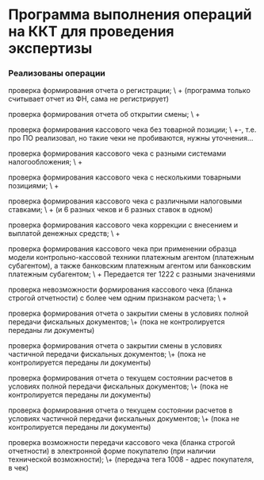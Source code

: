 # Программа выполнения операций на ККТ для проведения экспертизы

### Реализованы операции

проверка формирования отчета о регистрации; \\ + (программа только считывает отчет из ФН, 
сама не регистрирует)

проверка формирования отчета об открытии смены; \\ +

проверка формирования кассового чека без товарной позиции; \\ +\-, т.е. про ПО реализовал, 
но такие чеки не пробиваются, нужны уточнения…

проверка формирования кассового чека с разными системами налогообложения; \\ +

проверка формирования кассового чека с несколькими товарными позициями; \\ +

проверка формирования кассового чека с различными налоговыми ставками; \\ + (и 6 разных чеков 
и 6 разных ставок в одном)

проверка формирования кассового чека коррекции с внесением и выплатой денежных средств; \\ +

проверка формирования кассового чека при применении образца модели контрольно-кассовой 
техники платежным агентом (платежным субагентом), а также банковским платежным 
агентом или банковским платежным субагентом; \\ + Передается тег 1222 с разными значениями

проверка невозможности формирования кассового чека (бланка строгой отчетности) с 
более чем одним признаком расчета; \\ +

проверка формирования отчета о закрытии смены в условиях полной передачи фискальных документов; \\+ (пока не контролируется переданы ли документы)

проверка формирования отчета о закрытии смены в условиях частичной передачи фискальных документов; \\+ (пока не контролируется переданы ли документы)

проверка формирования отчета о текущем состоянии расчетов в условиях полной передачи фискальных документов; \\+ (пока не контролируется переданы ли документы)

проверка формирования отчета о текущем состоянии расчетов в условиях частичной передачи фискальных документов; \\+ (пока не контролируется переданы ли документы)

проверка возможности передачи кассового чека (бланка строгой отчетности) в электронной форме покупателю (при наличии технической возможности); \\+ (передача тега 1008 - адрес покупателя, в чек)
